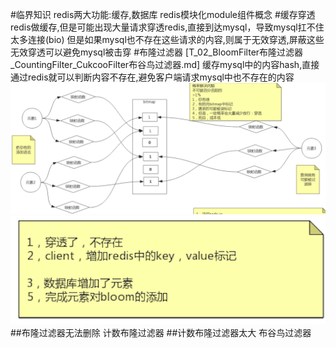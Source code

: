 #临界知识
redis两大功能:缓存,数据库
redis模块化module组件概念
#缓存穿透
redis做缓存,但是可能出现大量请求穿透redis,直接到达mysql，导致mysql扛不住太多连接(bio)
但是如果mysql也不存在这些请求的内容,则属于无效穿透,屏蔽这些无效穿透可以避免mysql被击穿
#布隆过滤器
[T_02_BloomFilter布隆过滤器_CountingFilter_CukcooFilter布谷鸟过滤器.md]
缓存mysql中的内容hash,直接通过redis就可以判断内容不存在,避免客户端请求mysql中也不存在的内容
![](.z_04_分布式_redis_01_缓存穿透_布隆过滤器&优化__images/c0c18252.png)
![](.z_04_分布式_redis_01_缓存穿透_布隆过滤器&优化__images/1fa664cd.png)
[](https://github.com/RedisBloom/RedisBloom#use-redisbloom-with-redis-cli)
##布隆过滤器无法删除
计数布隆过滤器
##计数布隆过滤器太大
布谷鸟过滤器

